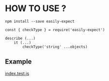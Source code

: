 # HOW TO USE ?
```
npm install --save easily-expect
```
```
const { checkType } = require('easily-expect')

describe (...)
    it (...)
        checkType('string' ...objects)
```
## Example
[index.test.js](test/index.test.js)